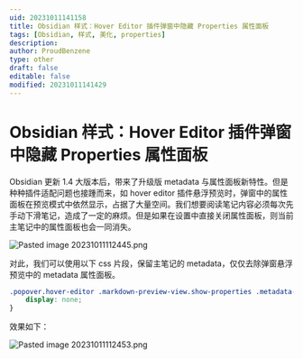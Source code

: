 ```yaml
---
uid: 20231011141158
title: Obsidian 样式：Hover Editor 插件弹窗中隐藏 Properties 属性面板
tags: [Obsidian, 样式, 美化, properties]
description: 
author: ProudBenzene
type: other
draft: false
editable: false
modified: 20231011141429
---
```


# Obsidian 样式：Hover Editor 插件弹窗中隐藏 Properties 属性面板

Obsidian 更新 1.4 大版本后，带来了升级版 metadata 与属性面板新特性。但是种种插件适配问题也接踵而来，如 hover editor 插件悬浮预览时，弹窗中的属性面板在预览模式中依然显示，占据了大量空间。我们想要阅读笔记内容必须每次先手动下滑笔记，造成了一定的麻烦。但是如果在设置中直接关闭属性面板，则当前主笔记中的属性面板也会一同消失。

![Pasted image 20231011112445.png](https://cdn.pkmer.cn/images/Pasted%20image%2020231011112445.png!pkmer)

对此，我们可以使用以下 css 片段，保留主笔记的 metadata，仅仅去除弹窗悬浮预览中的 metadata 属性面板。

```css
.popover.hover-editor .markdown-preview-view.show-properties .metadata-container {
    display: none;
}
```

效果如下：

![Pasted image 20231011112453.png](https://cdn.pkmer.cn/images/Pasted%20image%2020231011112453.png!pkmer)
